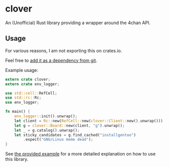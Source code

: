clover
======

An (Unofficial) Rust library providing a wrapper around the 4chan API.

Usage
-----

For various reasons, I am not exporting this on crates.io.

Feel free to [add it as a dependency from git](http://doc.crates.io/specifying-dependencies.html#specifying-dependencies-from-git-repositories).

Example usage:

```rust
extern crate clover;
extern crate env_logger;

use std::cell::RefCell;
use std::rc::Rc;
use env_logger;

fn main() {
    env_logger::init().unwrap();
    let client = Rc::new(RefCell::new(clover::Client::new().unwrap()));
    let g = clover::Board::new(client, "g").unwrap();
    let _ = g.catalog().unwrap();
    let sticky_candidates = g.find_cached("installgentoo")
        .expect("GNU/Linux meme dead");
}
```

See [the provided example](https://github.com/mikopits/clover/blob/master/src/examples/find_threads.rs)
for a more detailed explanation on how to use this library.
